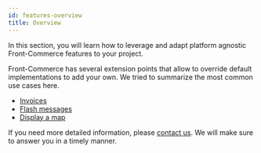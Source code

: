 ```yaml
---
id: features-overview
title: Overview
---
```


In this section, you will learn how to leverage and adapt platform agnostic Front-Commerce features to your project.

Front-Commerce has several extension points that allow to override default implementations to add your own. We tried to summarize the most common use cases here.

* [Invoices](./invoices.html)
* [Flash messages](./flash-messages.html)
* [Display a map](./display-a-map.html)

If you need more detailed information, please [contact us](mailto:contact@front-commerce.com). We will make sure to answer you in a timely manner.